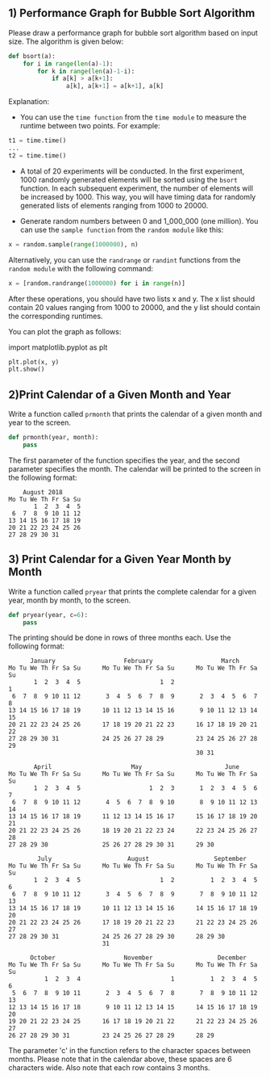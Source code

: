 ## 1) Performance Graph for Bubble Sort Algorithm

Please draw a performance graph for bubble sort algorithm based on input size. The algorithm is given below:

```python
def bsort(a):
    for i in range(len(a)-1):
        for k in range(len(a)-1-i):
            if a[k] > a[k+1]:
                a[k], a[k+1] = a[k+1], a[k]
```

Explanation:
    
* You can use the `time function` from the `time module` to measure the runtime between two points. For example:

```python
t1 = time.time()
...
t2 = time.time()
```

* A total of 20 experiments will be conducted. In the first experiment, 1000 randomly generated elements will be sorted using the `bsort` function. In each subsequent experiment, the number of elements will be increased by 1000. This way, you will have timing data for randomly generated lists of elements ranging from 1000 to 20000.

* Generate random numbers between 0 and 1_000_000 (one million). You can use the `sample function` from the `random module` like this:

```python
x = random.sample(range(1000000), n)
```

Alternatively, you can use the `randrange` or `randint` functions from the `random module` with the following command:

```python
x = [random.randrange(1000000) for i in range(n)]
```

After these operations, you should have two lists x and y. The x list should contain 20 values ranging from 1000 to 20000, and the y list should contain the corresponding runtimes.

You can plot the graph as follows:

import matplotlib.pyplot as plt


```python
plt.plot(x, y)
plt.show()
```

## 2)Print Calendar of a Given Month and Year

Write a function called `prmonth` that prints the calendar of a given month and year to the screen.

```python
def prmonth(year, month):
    pass
```

The first parameter of the function specifies the year, and the second parameter specifies the month. The calendar will be printed to the screen in the following format:

```
    August 2018
Mo Tu We Th Fr Sa Su
       1  2  3  4  5
 6  7  8  9 10 11 12
13 14 15 16 17 18 19
20 21 22 23 24 25 26
27 28 29 30 31
```

## 3) Print Calendar for a Given Year Month by Month

Write a function called `pryear` that prints the complete calendar for a given year, month by month, to the screen.

```python
def pryear(year, c=6):
    pass
```

The printing should be done in rows of three months each. Use the following format:

```
      January                   February                   March
Mo Tu We Th Fr Sa Su      Mo Tu We Th Fr Sa Su      Mo Tu We Th Fr Sa Su
       1  2  3  4  5                      1  2                         1
 6  7  8  9 10 11 12       3  4  5  6  7  8  9       2  3  4  5  6  7  8
13 14 15 16 17 18 19      10 11 12 13 14 15 16       9 10 11 12 13 14 15
20 21 22 23 24 25 26      17 18 19 20 21 22 23      16 17 18 19 20 21 22
27 28 29 30 31            24 25 26 27 28 29         23 24 25 26 27 28 29
                                                    30 31

       April                      May                       June
Mo Tu We Th Fr Sa Su      Mo Tu We Th Fr Sa Su      Mo Tu We Th Fr Sa Su
       1  2  3  4  5                   1  2  3       1  2  3  4  5  6  7
 6  7  8  9 10 11 12       4  5  6  7  8  9 10       8  9 10 11 12 13 14
13 14 15 16 17 18 19      11 12 13 14 15 16 17      15 16 17 18 19 20 21
20 21 22 23 24 25 26      18 19 20 21 22 23 24      22 23 24 25 26 27 28
27 28 29 30               25 26 27 28 29 30 31      29 30

        July                     August                  September
Mo Tu We Th Fr Sa Su      Mo Tu We Th Fr Sa Su      Mo Tu We Th Fr Sa Su
       1  2  3  4  5                      1  2          1  2  3  4  5  6
 6  7  8  9 10 11 12       3  4  5  6  7  8  9       7  8  9 10 11 12 13
13 14 15 16 17 18 19      10 11 12 13 14 15 16      14 15 16 17 18 19 20
20 21 22 23 24 25 26      17 18 19 20 21 22 23      21 22 23 24 25 26 27
27 28 29 30 31            24 25 26 27 28 29 30      28 29 30
                          31

      October                   November                  December
Mo Tu We Th Fr Sa Su      Mo Tu We Th Fr Sa Su      Mo Tu We Th Fr Sa Su
          1  2  3  4                         1          1  2  3  4  5  6
 5  6  7  8  9 10 11       2  3  4  5  6  7  8       7  8  9 10 11 12 13
12 13 14 15 16 17 18       9 10 11 12 13 14 15      14 15 16 17 18 19 20
19 20 21 22 23 24 25      16 17 18 19 20 21 22      21 22 23 24 25 26 27
26 27 28 29 30 31         23 24 25 26 27 28 29      28 29
```

The parameter 'c' in the function refers to the character spaces between months. Please note that in the calendar above, these spaces are 6 characters wide. Also note that each row contains 3 months.

